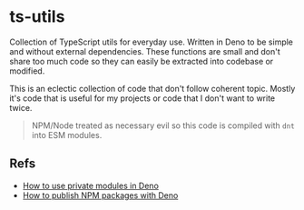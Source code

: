 # ts-utils

Collection of TypeScript utils for everyday use. Written in Deno to be simple
and without external dependencies. These functions are small and don't share too
much code so they can easily be extracted into codebase or modified.

This is an eclectic collection of code that don't follow coherent topic. Mostly
it's code that is useful for my projects or code that I don't want to write
twice.

> NPM/Node treated as necessary evil so this code is compiled with `dnt` into
> ESM modules.

## Refs

- [How to use private modules in Deno](https://deno.com/manual@v1.15.2/linking_to_external_code/private)
- [How to publish NPM packages with Deno](https://deno.com/blog/dnt-oak)
